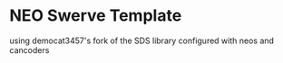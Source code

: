 # NEO Swerve Template
using democat3457's fork of the SDS library
configured with neos and cancoders